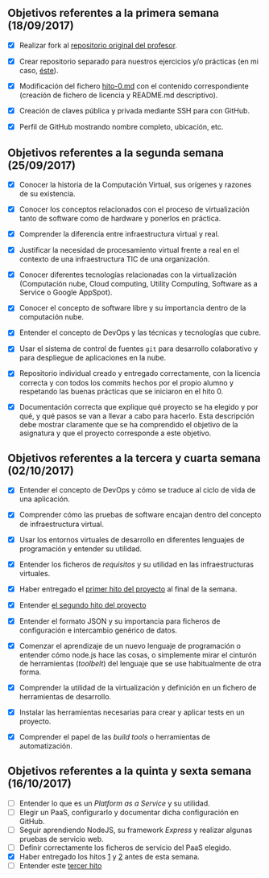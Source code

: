 ## Objetivos referentes a la primera semana (18/09/2017)

- [x] Realizar fork al [repositorio original del profesor](https://github.com/JJ/IV-17-18).
- [x] Crear repositorio separado para nuestros ejercicios y/o prácticas (en mi caso, [éste](https://github.com/adrianmorente/PracticasIV)).
- [x] Modificación del
  fichero
  [hito-0.md](https://github.com/adrianmorente/IV-17-18/proyectos/hito-0.md) con el contenido correspondiente (creación de fichero de licencia y README.md descriptivo).
- [x] Creación de claves pública y privada mediante SSH para con GitHub.
- [x] Perfil de GitHub mostrando nombre completo, ubicación, etc.


## Objetivos referentes a la segunda semana (25/09/2017)

- [x] Conocer la historia de la Computación Virtual, sus orígenes y razones de su existencia.
- [x] Conocer los conceptos relacionados con el proceso de virtualización tanto de software como de hardware y ponerlos en práctica.
- [x] Comprender la diferencia entre infraestructura virtual y real.
- [x] Justificar la necesidad de procesamiento virtual frente a real en el contexto de una infraestructura TIC de una organización.
- [x] Conocer diferentes tecnologías relacionadas con la virtualización (Computación nube, Cloud computing, Utility Computing, Software as a Service o Google AppSpot).
- [x] Conocer el concepto de software libre y su importancia dentro de la computación nube.
- [x] Entender el concepto de DevOps y las técnicas y tecnologías que cubre.
- [x] Usar el sistema de control de fuentes `git` para desarrollo colaborativo y para despliegue de aplicaciones en la nube.
- [x] Repositorio individual creado y entregado correctamente, con la licencia correcta y con todos los commits hechos por el propio alumno y respetando las buenas prácticas que se iniciaron en el hito 0.
- [x] Documentación correcta que explique qué proyecto se ha elegido y por qué, y qué pasos se van a llevar a cabo para hacerlo. Esta descripción debe mostrar claramente que se ha comprendido el objetivo de la asignatura y que el proyecto corresponde a este objetivo.


## Objetivos referentes a la tercera y cuarta semana (02/10/2017)

- [x] Entender el concepto de DevOps y cómo se traduce al ciclo de vida de una aplicación.
- [x] Comprender cómo las pruebas de software encajan dentro del concepto de infraestructura virtual.
- [x] Usar los entornos virtuales de desarrollo en diferentes lenguajes de programación y entender su utilidad.
- [x] Entender los ficheros de *requisitos* y su utilidad en las infraestructuras virtuales.
- [x] Haber entregado el [primer hito del proyecto](http://jj.github.io/IV/documentos/practicas/1.Infraestructura) al final de la semana.
- [x] Entender [el segundo hito del proyecto](http://jj.github.io/IV/documentos/proyecto/2.CI)
- [x] Entender el formato JSON y su importancia para ficheros de configuración e intercambio genérico de datos.
- [x] Comenzar el aprendizaje de un nuevo lenguaje de programación o entender cómo node.js hace las cosas, o simplemente mirar el cinturón de herramientas (*toolbelt*) del lenguaje que se use habitualmente de otra forma.
- [x] Comprender la utilidad de la virtualización y definición en un fichero de herramientas de desarrollo.
- [x] Instalar las herramientas necesarias para crear y aplicar tests en un proyecto.
- [x] Comprender el papel de las *build tools* o herramientas de automatización.


## Objetivos referentes a la quinta y sexta semana (16/10/2017)

- [ ] Entender lo que es un *Platform as a Service* y su utilidad.
- [ ] Elegir un PaaS, configurarlo y documentar dicha configuración en GitHub.
- [ ] Seguir aprendiendo NodeJS, su framework *Express* y realizar algunas pruebas de servicio web.
- [ ] Definir correctamente los ficheros de servicio del PaaS elegido.
- [x] Haber entregado los hitos [1](http://jj.github.io/IV/documentos/practicas/1.Infraestructura) y [2](http://jj.github.io/IV/documentos/practicas/2.CI) antes de esta semana.
- [ ] Entender este [tercer hito](http://jj.github.io/IV/documentos/practicas/3.Paas)
